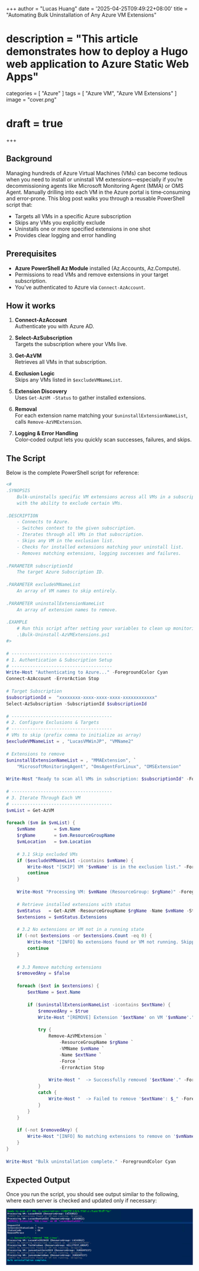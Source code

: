 +++
author = "Lucas Huang"
date = '2025-04-25T09:49:22+08:00'
title = "Automating Bulk Uninstallation of Any Azure VM Extensions"
# description = "This article demonstrates how to deploy a Hugo web application to Azure Static Web Apps"
categories = [
    "Azure"
]
tags = [
    "Azure VM",
    "Azure VM Extensions"
]
image = "cover.png"
# draft = true
+++
## Background 
Managing hundreds of Azure Virtual Machines (VMs) can become tedious when you need to install or uninstall VM extensions—especially if you’re decommissioning agents like Microsoft Monitoring Agent (MMA) or OMS Agent. Manually drilling into each VM in the Azure portal is time‑consuming and error‑prone. This blog post walks you through a reusable PowerShell script that:

- Targets all VMs in a specific Azure subscription
- Skips any VMs you explicitly exclude
- Uninstalls one or more specified extensions in one shot
- Provides clear logging and error handling

## Prerequisites
- **Azure PowerShell Az Module** installed (Az.Accounts, Az.Compute).  
- Permissions to read VMs and remove extensions in your target subscription.  
- You’ve authenticated to Azure via `Connect-AzAccount`.

## How it works
1. **Connect-AzAccount**  
   Authenticate you with Azure AD.

2. **Select-AzSubscription**  
   Targets the subscription where your VMs live.

3. **Get-AzVM**  
   Retrieves all VMs in that subscription.

4. **Exclusion Logic**  
   Skips any VMs listed in `$excludeVMNameList`.

5. **Extension Discovery**  
   Uses `Get-AzVM -Status` to gather installed extensions.

6. **Removal**  
   For each extension name matching your `$uninstallExtensionNameList`, calls `Remove-AzVMExtension`.

7. **Logging & Error Handling**  
   Color‐coded output lets you quickly scan successes, failures, and skips.

## The Script

Below is the complete PowerShell script for reference:
```powershell
<#
.SYNOPSIS
    Bulk-uninstalls specific VM extensions across all VMs in a subscription, 
    with the ability to exclude certain VMs.

.DESCRIPTION
    - Connects to Azure.
    - Switches context to the given subscription.
    - Iterates through all VMs in that subscription.
    - Skips any VM in the exclusion list.
    - Checks for installed extensions matching your uninstall list.
    - Removes matching extensions, logging successes and failures.

.PARAMETER subscriptionId
    The target Azure Subscription ID.

.PARAMETER excludeVMNameList
    An array of VM names to skip entirely.

.PARAMETER uninstallExtensionNameList
    An array of extension names to remove.

.EXAMPLE
    # Run this script after setting your variables to clean up monitoring agents
    .\Bulk-Uninstall-AzVMExtensions.ps1
#>

# --------------------------------------
# 1. Authentication & Subscription Setup
# --------------------------------------
Write-Host "Authenticating to Azure..." -ForegroundColor Cyan
Connect-AzAccount -ErrorAction Stop

# Target Subscription
$subscriptionId =  "xxxxxxxx-xxxx-xxxx-xxxx-xxxxxxxxxxxx"
Select-AzSubscription -SubscriptionId $subscriptionId

# --------------------------------------
# 2. Configure Exclusions & Targets
# --------------------------------------
# VMs to skip (prefix comma to initialize as array)
$excludeVMNameList = , "LucasVMWinJP", "VMName2"

# Extensions to remove
$uninstallExtensionNameList = , "MMAExtension", `
    "MicrosoftMonitoringAgent", "OmsAgentForLinux", "OMSExtension"

Write-Host "Ready to scan all VMs in subscription: $subscriptionId" -ForegroundColor Green

# --------------------------------------
# 3. Iterate Through Each VM
# --------------------------------------
$vmList = Get-AzVM

foreach ($vm in $vmList) {
    $vmName       = $vm.Name
    $rgName       = $vm.ResourceGroupName
    $vmLocation   = $vm.Location

    # 3.1 Skip excluded VMs
    if ($excludeVMNameList -icontains $vmName) {
        Write-Host "[SKIP] VM '$vmName' is in the exclusion list." -ForegroundColor Yellow
        continue
    }

    Write-Host "Processing VM: $vmName (ResourceGroup: $rgName)" -ForegroundColor White

    # Retrieve installed extensions with status
    $vmStatus   = Get-AzVM -ResourceGroupName $rgName -Name $vmName -Status
    $extensions = $vmStatus.Extensions

    # 3.2 No extensions or VM not in a running state
    if (-not $extensions -or $extensions.Count -eq 0) {
        Write-Host "[INFO] No extensions found or VM not running. Skipping." -ForegroundColor DarkGray
        continue
    }

    # 3.3 Remove matching extensions
    $removedAny = $false

    foreach ($ext in $extensions) {
        $extName = $ext.Name

        if ($uninstallExtensionNameList -icontains $extName) {
            $removedAny = $true
            Write-Host "[REMOVE] Extension '$extName' on VM '$vmName'." -ForegroundColor Magenta

            try {
                Remove-AzVMExtension `
                    -ResourceGroupName $rgName `
                    -VMName $vmName `
                    -Name $extName `
                    -Force `
                    -ErrorAction Stop

                Write-Host "  -> Successfully removed '$extName'." -ForegroundColor Green
            }
            catch {
                Write-Host "  -> Failed to remove '$extName': $_" -ForegroundColor Red
            }
        }
    }

    if (-not $removedAny) {
        Write-Host "[INFO] No matching extensions to remove on '$vmName'." -ForegroundColor DarkGray
    }
}

Write-Host "Bulk uninstallation complete." -ForegroundColor Cyan
```

## Expected Output  

Once you run the script, you should see output similar to the following, where each server is checked and updated only if necessary:

![Script Output](image.png)

